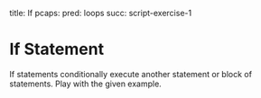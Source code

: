 title: If
pcaps:
pred: loops
succ: script-exercise-1

If Statement
================

If statements conditionally execute another statement or block of statements.
Play with the given example.
